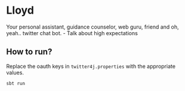 Lloyd
========
Your personal assistant, guidance counselor, web guru, friend and oh, yeah.. twitter chat bot. - Talk about high expectations

## How to run?
Replace the oauth keys in ```twitter4j.properties``` with the appropriate values.

```sbt run```